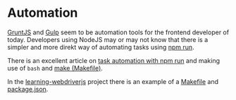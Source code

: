# Automation
[GruntJS](http://gruntjs.com/) and [Gulp](http://gulpjs.com/) seem to be automation tools for the frontend developer of today. Developers using NodeJS may or may not know that there is a simpler and more direkt way of automating tasks using [npm run](https://www.npmjs.org/doc/cli/npm-run-script.html).

There is an excellent article on [task automation with npm run](http://substack.net/task_automation_with_npm_run) and making use of `bash` and [make (Makefile)](http://mrbook.org/blog/tutorials/make/).

In the [learning-webdriverjs](https://github.com/tjunghans/learning-webdriverjs) project there is an example of a [Makefile](https://github.com/tjunghans/learning-webdriverjs/blob/master/Makefile) and [package.json](https://github.com/tjunghans/learning-webdriverjs/blob/master/package.json).

